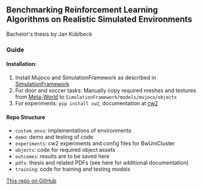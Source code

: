 ## Benchmarking Reinforcement Learning Algorithms on Realistic Simulated Environments

Bachelor's thesis by Jan Küblbeck

### Guide

#### Installation:

1. Install Mujoco and SimulationFramework as described in [SimulationFramework](https://github.com/ALRhub/SimulationFramework)
2. For door and soccer tasks: Manually copy required meshes and textures from [Meta-World](https://github.com/Farama-Foundation/Metaworld) to `SimulationFramework/models/mujoco/objects`
3. For experiments: `pip install cw2`, documentation at [cw2](https://github.com/ALRhub/cw2)

#### Repo Structure

* `custom_envs`: implementations of environments
* `demo`: demo and testing of code
* `experiments`: cw2 experiments and config files for BwUniCluster
* `objects`: code for required object assets
* `outcomes`: results are to be saved here
* `pdfs`: thesis and related PDFs (see here for additional documentation)
* `training`: code for training and testing models

[This repo on GitHub](https://github.com/JanKue/BenchmarkingRLSim)